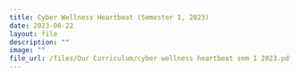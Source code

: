 ```yaml
---
title: Cyber Wellness Heartbeat (Semester 1, 2023)
date: 2023-06-22
layout: file
description: ""
image: ""
file_url: /files/Our Curriculum/cyber wellness heartbeat sem 1 2023.pdf
---
```

